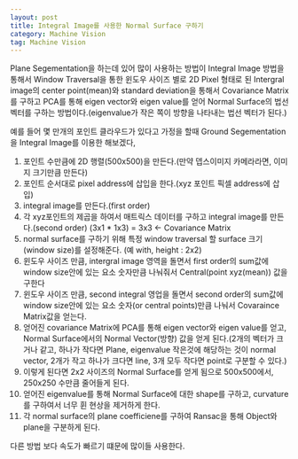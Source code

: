 ```yaml
---
layout: post
title: Integral Image를 사용한 Normal Surface 구하기
category: Machine Vision
tag: Machine Vision
---
```


Plane Segementation을 하는데 있어 많이 사용하는 방법이 Integral Image 방법을 통해서 Window Traversal을 통한 윈도우 사이즈 별로 2D Pixel 형태로 된 Intergral image의 center point(mean)와 standard deviation을 통해서 Covariance Matrix를 구하고 PCA를 통해 eigen vector와 eigen value를 얻어 Normal Surface의 법선 벡터를 구하는 방법이다.(eigenvalue가 작은 쪽이 방향을 나타내는 법선 벡터가 된다.)

예를 들어 몇 만개의 포인트 클라우드가 있다고 가정을 할때 Ground Segementation을 Integral Image를 이용한 해보겠다,

1. 포인트 수만큼에 2D 행렬(500x500)을 만든다.(만약 뎁스이미지 카메라라면, 이미지 크기만큼 만든다)
2. 포인트 순서대로 pixel address에 삽입을 한다.(xyz 포인트 픽셀 address에 삽입)
3. integral image를 만든다.(first order)
4. 각 xyz포인트의 제곱을 하여서 매트릭스 데이터를 구하고 integral image를 만든다.(second order) (3x1 * 1x3) = 3x3 <- Covariance Matrix
5. normal surface를 구하기 위해 특정 window traversal 할 surface 크기(window size)를 설정해준다. (예 with, height : 2x2)
6. 윈도우 사이즈 만큼, intergral image 영역을 돌면서 first order의 sum값에 window size안에 있는 요소 숫자만큼 나눠줘서 Central(point xyz(mean)) 값을 구한다
7. 윈도우 사이즈 만큼, second integral 영업을 돌면서 second order의 sum값에 window size안에 있는 요소 숫자(or central points)만큼 나눠서 Covaraince Matrix값을 얻는다.
8. 얻어진 covariance Matrix에 PCA를 통해 eigen vector와 eigen value를 얻고, Normal Surface에서의 Normal Vector(방향) 값을 얻게 된다.(2개의 벡터가 크거나 같고, 하나가 작다면 Plane, eigenvalue 작은것에 해당하는 것이 normal vector, 2개가 작고 하나가 크다면 line, 3개 모두 작다면 point로 구분할 수 있다.)
8. 이렇게 된다면 2x2 사이즈의 Normal Surface를 얻게 됨으로 500x500에서, 250x250 수만큼 줄어들게 된다.
9. 얻어진 eigenvalue를 통해 Normal Surface에 대한 shape를 구하고, curvature를 구하여서 너무 휜 현상을 제거하게 한다.
10. 각 normal surface의 plane coefficiene를 구하여 Ransac을 통해 Object와 plane을 구분하게 된다.


다른 방법 보다 속도가 빠르기 떄문에 많이들 사용한다.
